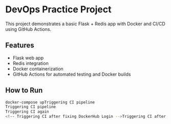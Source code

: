 # DevOps Practice Project

This project demonstrates a basic Flask + Redis app with Docker and CI/CD using GitHub Actions.

## Features
- Flask web app
- Redis integration
- Docker containerization
- GitHub Actions for automated testing and Docker builds

## How to Run
```bash
docker-compose upTriggering CI pipeline
Triggering CI pipeline
Triggering CI again
<!-- Triggering CI after fixing DockerHub Login -->Triggering CI after fixing DockerHub token scopes

